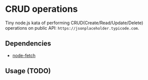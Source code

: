 # CRUD operations

Tiny node.js kata of performing CRUD(Create/Read/Update/Delete) operations on
public API: `https://jsonplaceholder.typicode.com`.

## Dependencies

- [node-fetch](https://www.npmjs.com/package/node-fetch)

## Usage (TODO)